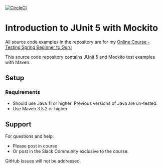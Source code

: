 [![CircleCI](https://dl.circleci.com/status-badge/img/circleci/CeDWbLViLTLEwz2tt6rUoj/FgJChsq8oVvE9NgryvRcQy/tree/master.svg?style=svg&circle-token=d0dd2d34cdea86b78597f9b60d623cb462931727)](https://dl.circleci.com/status-badge/redirect/circleci/CeDWbLViLTLEwz2tt6rUoj/FgJChsq8oVvE9NgryvRcQy/tree/master)
# Introduction to JUnit 5 with Mockito

All source code examples in the repository are for my [Online Course - Testing Spring Beginner to Guru](https://www.udemy.com/testing-spring-boot-beginner-to-guru/?couponCode=GITHUB_REPO)

This source code repository contains JUnit 5 and Mockito test examples with Maven.

## Setup
### Requirements
* Should use Java 11 or higher. Previous versions of Java are un-tested.
* Use Maven 3.5.2 or higher

## Support
For questions and help:
* Please post in course
* Or post in the Slack Community exclusive to the course.

GitHub Issues will not be addressed.
